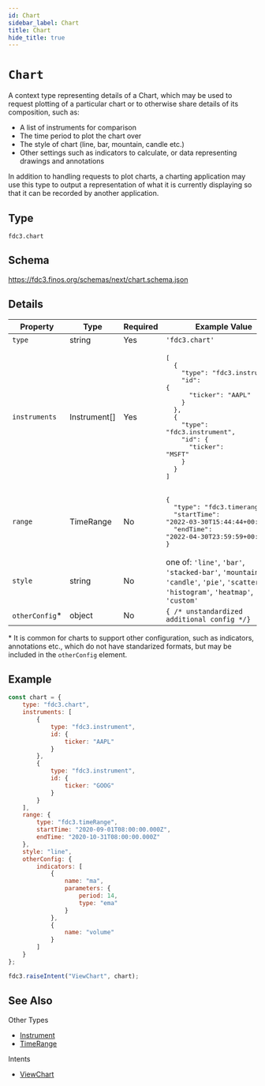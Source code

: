 ```yaml
---
id: Chart
sidebar_label: Chart
title: Chart
hide_title: true
---
```

# `Chart`

A context type representing details of a Chart, which may be used to request plotting of a particular chart or to otherwise share details of its composition, such as:

* A list of instruments for comparison
* The time period to plot the chart over
* The style of chart (line, bar, mountain, candle etc.)
* Other settings such as indicators to calculate, or data representing drawings and annotations

In addition to handling requests to plot charts, a charting application may use this type to output a representation of what it is currently displaying so that it can be recorded by another application.

## Type

`fdc3.chart`

## Schema

https://fdc3.finos.org/schemas/next/chart.schema.json

## Details

| Property         | Type            | Required | Example Value        |
|------------------|-----------------|----------|----------------------|
| `type`           | string          | Yes      | `'fdc3.chart'`     |
| `instruments`    | Instrument[]  | Yes      | <pre>[<br>&emsp;&emsp;{<br>&emsp;&emsp;&emsp;&emsp;"type": "fdc3.instrument",<br>&emsp;&emsp;&emsp;&emsp;"id": {<br>&emsp;&emsp;&emsp;&emsp;&emsp;&emsp;"ticker": "AAPL"<br>&emsp;&emsp;&emsp;&emsp;}<br>&emsp;&emsp;},<br>&emsp;&emsp;{<br>&emsp;&emsp;&emsp;&emsp;"type": "fdc3.instrument",<br>&emsp;&emsp;&emsp;&emsp;"id": {<br>&emsp;&emsp;&emsp;&emsp;&emsp;&emsp;"ticker": "MSFT"<br>&emsp;&emsp;&emsp;&emsp;}<br>&emsp;&emsp;}<br>]</pre> |
| `range` | TimeRange  | No       | <pre>{<br>&emsp;&emsp;"type": "fdc3.timerange",<br>&emsp;&emsp;"startTime": "2022-03-30T15:44:44+00:00",<br>&emsp;&emsp;"endTime": "2022-04-30T23:59:59+00:00"<br>}</pre>            |
| `style`    | string  | No       | one of: `'line'`, `'bar'`, `'stacked-bar'`, `'mountain'`, `'candle'`, `'pie'`, `'scatter'`, `'histogram'`, `'heatmap'`, `'custom'`      |
| `otherConfig`* | object  | No |  `{ /* unstandardized additional config */}`  |

\* It is common for charts to support other configuration, such as indicators, annotations etc., which do not have standarized formats, but may be included in the `otherConfig` element.

## Example

```js
const chart = {
    type: "fdc3.chart",
    instruments: [
        {
            type: "fdc3.instrument",
            id: {
                ticker: "AAPL"
            }
        },
        {
            type: "fdc3.instrument",
            id: {
                ticker: "GOOG"
            }
        }
    ],
    range: {
        type: "fdc3.timeRange",
        startTime: "2020-09-01T08:00:00.000Z",
        endTime: "2020-10-31T08:00:00.000Z"
    },
    style: "line",
    otherConfig: {
        indicators: [
            {
                name: "ma",
                parameters: {
                    period: 14,
                    type: "ema"
                }
            },
            {
                name: "volume"
            }
        ]
    }
};

fdc3.raiseIntent("ViewChart", chart);
```

## See Also

Other Types

* [Instrument](Instrument)
* [TimeRange](TimeRange)

Intents

* [ViewChart](../../intents/ref/ViewChart)
